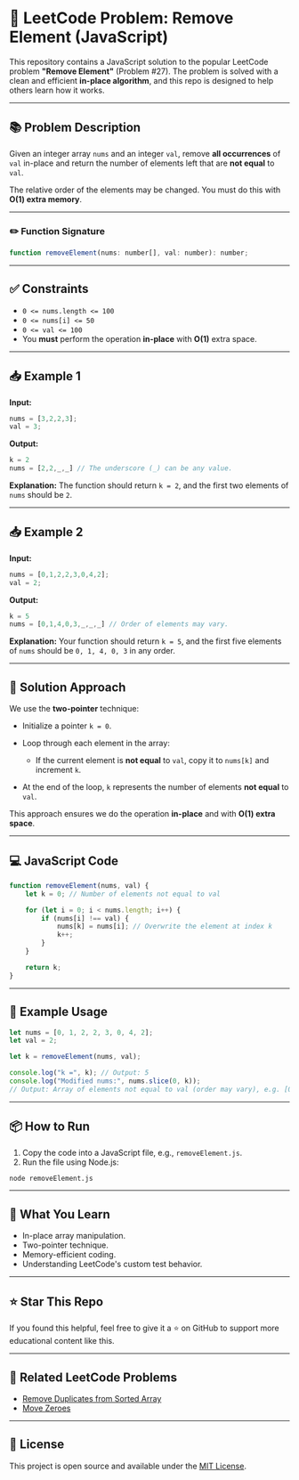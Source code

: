 # 🚀 LeetCode Problem: Remove Element (JavaScript)

This repository contains a JavaScript solution to the popular LeetCode problem **"Remove Element"** (Problem #27). The problem is solved with a clean and efficient **in-place algorithm**, and this repo is designed to help others learn how it works.

---

## 📚 Problem Description

Given an integer array `nums` and an integer `val`, remove **all occurrences** of `val` in-place and return the number of elements left that are **not equal** to `val`.

The relative order of the elements may be changed. You must do this with **O(1) extra memory**.

---

### ✏️ Function Signature

```javascript
function removeElement(nums: number[], val: number): number;
````

---

## ✅ Constraints

* `0 <= nums.length <= 100`
* `0 <= nums[i] <= 50`
* `0 <= val <= 100`
* You **must** perform the operation **in-place** with **O(1)** extra space.

---

## 📥 Example 1

**Input:**

```javascript
nums = [3,2,2,3];
val = 3;
```

**Output:**

```javascript
k = 2
nums = [2,2,_,_] // The underscore (_) can be any value.
```

**Explanation:** The function should return `k = 2`, and the first two elements of `nums` should be `2`.

---

## 📥 Example 2

**Input:**

```javascript
nums = [0,1,2,2,3,0,4,2];
val = 2;
```

**Output:**

```javascript
k = 5
nums = [0,1,4,0,3,_,_,_] // Order of elements may vary.
```

**Explanation:** Your function should return `k = 5`, and the first five elements of `nums` should be `0, 1, 4, 0, 3` in any order.

---

## 🧠 Solution Approach

We use the **two-pointer** technique:

* Initialize a pointer `k = 0`.
* Loop through each element in the array:

  * If the current element is **not equal** to `val`, copy it to `nums[k]` and increment `k`.
* At the end of the loop, `k` represents the number of elements **not equal** to `val`.

This approach ensures we do the operation **in-place** and with **O(1) extra space**.

---

## 💻 JavaScript Code

```javascript 
function removeElement(nums, val) {
    let k = 0; // Number of elements not equal to val

    for (let i = 0; i < nums.length; i++) {
        if (nums[i] !== val) {
            nums[k] = nums[i]; // Overwrite the element at index k
            k++;
        }
    }

    return k;
}
```

---

## 🧪 Example Usage

```javascript
let nums = [0, 1, 2, 2, 3, 0, 4, 2];
let val = 2;

let k = removeElement(nums, val);

console.log("k =", k); // Output: 5
console.log("Modified nums:", nums.slice(0, k)); 
// Output: Array of elements not equal to val (order may vary), e.g. [0, 1, 3, 0, 4]
```

---

## 📦 How to Run

1. Copy the code into a JavaScript file, e.g., `removeElement.js`.
2. Run the file using Node.js:

```bash
node removeElement.js
```

---

## 🧠 What You Learn

* In-place array manipulation.
* Two-pointer technique.
* Memory-efficient coding.
* Understanding LeetCode's custom test behavior.

---

## ⭐️ Star This Repo

If you found this helpful, feel free to give it a ⭐️ on GitHub to support more educational content like this.

---

## 🔗 Related LeetCode Problems

* [Remove Duplicates from Sorted Array](https://leetcode.com/problems/remove-duplicates-from-sorted-array/)
* [Move Zeroes](https://leetcode.com/problems/move-zeroes/)

---

## 📜 License

This project is open source and available under the [MIT License](LICENSE).

```


